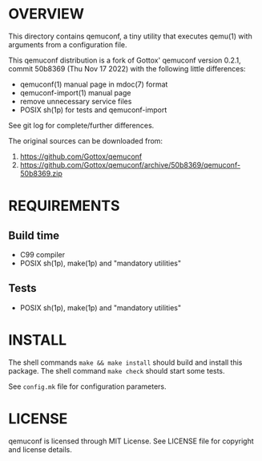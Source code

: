 OVERVIEW
========

This directory contains qemuconf, a tiny utility that executes qemu(1) with
arguments from a configuration file.

This qemuconf distribution is a fork of Gottox' qemuconf version 0.2.1, commit
50b8369 (Thu Nov 17 2022) with the following little differences:

- qemuconf(1) manual page in mdoc(7) format
- qemuconf-import(1) manual page
- remove unnecessary service files
- POSIX sh(1p) for tests and qemuconf-import

See git log for complete/further differences.

The original sources can be downloaded from:
1. https://github.com/Gottox/qemuconf
2. https://github.com/Gottox/qemuconf/archive/50b8369/qemuconf-50b8369.zip


REQUIREMENTS
============

Build time
----------
- C99 compiler
- POSIX sh(1p), make(1p) and "mandatory utilities"

Tests
-----
- POSIX sh(1p), make(1p) and "mandatory utilities"


INSTALL
=======

The shell commands `make && make install` should build and install this
package.
The shell command `make check` should start some tests.

See `config.mk` file for configuration parameters.


LICENSE
=======

qemuconf is licensed through MIT License.
See LICENSE file for copyright and license details.
